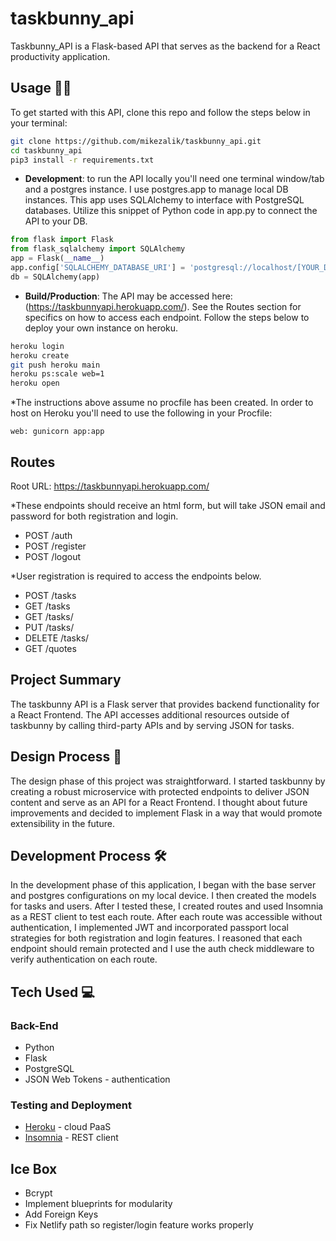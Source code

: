 # taskbunny_api

Taskbunny_API is a Flask-based API that serves as the backend for a React productivity application.

## Usage 👩‍💻

To get started with this API, clone this repo and follow the steps below in your terminal:

```bash
git clone https://github.com/mikezalik/taskbunny_api.git
cd taskbunny_api
pip3 install -r requirements.txt
```

- **Development**: to run the API locally you'll need one terminal window/tab and a postgres instance. I use postgres.app to manage local DB instances. This app uses SQLAlchemy to interface with PostgreSQL databases. Utilize this snippet of Python code in app.py to connect the API to your DB.

```python
from flask import Flask
from flask_sqlalchemy import SQLAlchemy
app = Flask(__name__)
app.config['SQLALCHEMY_DATABASE_URI'] = 'postgresql://localhost/[YOUR_DATABASE_NAME]'
db = SQLAlchemy(app)
```

- **Build/Production**: The API may be accessed here: (https://taskbunnyapi.herokuapp.com/). See the Routes section for specifics on how to access each endpoint. Follow the steps below to deploy your own instance on heroku.

```bash
heroku login
heroku create
git push heroku main
heroku ps:scale web=1
heroku open
```

\*The instructions above assume no procfile has been created. In order to host on Heroku you'll need to use the following in your Procfile:

```procfile
web: gunicorn app:app
```

## Routes

Root URL: https://taskbunnyapi.herokuapp.com/

\*These endpoints should receive an html form, but will take JSON email and password for both registration and login.

- POST /auth
- POST /register
- POST /logout

\*User registration is required to access the endpoints below.

- POST /tasks
- GET /tasks
- GET /tasks/<id>
- PUT /tasks/<id>
- DELETE /tasks/<id>
- GET /quotes

## Project Summary

The taskbunny API is a Flask server that provides backend functionality for a React Frontend. The API accesses additional resources outside of taskbunny by calling third-party APIs and by serving JSON for tasks.

## Design Process 📐

The design phase of this project was straightforward. I started taskbunny by creating a robust microservice with protected endpoints to deliver JSON content and serve as an API for a React Frontend. I thought about future improvements and decided to implement Flask in a way that would promote extensibility in the future.

## Development Process 🛠

In the development phase of this application, I began with the base server and postgres configurations on my local device. I then created the models for tasks and users. After I tested these, I created routes and used Insomnia as a REST client to test each route. After each route was accessible without authentication, I implemented JWT and incorporated passport local strategies for both registration and login features. I reasoned that each endpoint should remain protected and I use the auth check middleware to verify authentication on each route.

## Tech Used 💻

### Back-End

- Python
- Flask
- PostgreSQL
- JSON Web Tokens - authentication

### Testing and Deployment

- [Heroku](https://www.heroku.com/) - cloud PaaS
- [Insomnia](https://insomnia.rest/) - REST client

## Ice Box

- Bcrypt
- Implement blueprints for modularity
- Add Foreign Keys
- Fix Netlify path so register/login feature works properly
